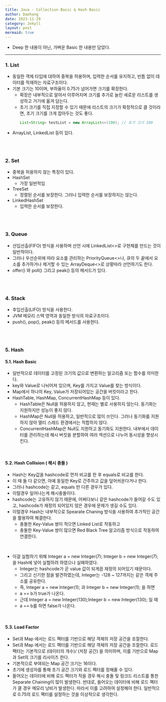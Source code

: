 ```yaml
---
title: Java - Collection Basic & Hash Basic
author: Daehong
date: 2023-11-29
category: Jekyll
layout: post
mermaid: true
---
```


* Deep 한 내용이 아닌, 가벼운 Basic 한 내용만 담았다.

<hr>

### 1. List
* 동일한 객체 타입에 대하여 중복을 허용하며, 입력한 순서를 유지하고, 빈틈 없이 데이터를 적재하는 자료구조이다.
* 기본 크기는 10이며, 부하율이 0.75가 넘어가면 크기를 확장한다.
	* 확장은 내부적으로 알아서 이루어지며 크기를 추가로 늘린 새로운 리스트를 생성하고 거기에 옮겨 담는다.
	* 초기 크기를 직접 지정할 수 있기 때문에 리스트의 크기가 확정적으로 클 것이라면, 초기 크기를 크게 잡아두는 것도 좋다.
		```java
		List<String> testList = new ArrayList<>(100); // 초기 크기 100
		```
* ArrayList, LinkedList 등이 있다.

<br>
<br>

### 2. Set
* 중복을 허용하지 않는 특징이 있다.
* HashSet
	* 가장 일반적임
* TreeSet
	* 정렬된 순서를 보장한다. 그러나 입력한 순서를 보장하지는 않는다.
* LinkedHashSet
	* 입력한 순서를 보장한다.
	
<br>
<br>

### 3. Queue
* 선입선출(FIFO) 방식을 사용하며 선언 시에 LinkedList<>로 구현체를 만드는 것이 일반적이다.
* 그러나 우선순위에 따라 요소를 관리하는 PriorityQueue<>나, 큐의 두 끝에서 요소를 추가하거나 제거할 수 있는 ArrayDeque<>로 상황따라 선언하기도 한다.
* offer() 와 poll() 그리고 peak() 등의 메서드가 있다.

<br>
<br>

### 4. Stack
* 후입선출(LIFO) 방식을 사용한다.
* JVM 메모리 스택 영역과 동일한 방식의 자료구조이다.
* push(), pop(), peak() 등의 메서드를 사용한다.

<br>
<br>

### 5. Hash
#### 5.1. Hash Basic
* 일반적으로 데이터를 고정된 크기의 값으로 변환하는 알고리즘 또는 함수를 의미한다.
* key와 Value로 나뉘어져 있으며, Key를 가지고 Value를 찾는 방식이다.
* Map에서 하나의 Key, Value가 저장되어있는 공간을 버킷이라고 한다.
* HashTable, HashMap, ConcurrentHashMap 등이 있다.
	* HashTable은 Null을 허용하지 않고, 현재는 별로 사용하지 않는다. 동기화는 지원하지만 성능이 좋지 않다.
	* HashMap은 Null을 허용하고, 일반적으로 많이 쓰인다. 그러나 동기화를 지원하지 않아 멀티 스레드 환경에서는 적합하지 않다.
	* ConcurrentHashMap은 Null도 지원하고 동기화도 지원한다. 내부에서 데이터를 관리하는데 해시 버킷을 분할하여 여러 섹션으로 나누어 동시성을 향상시킨다.


<br>

#### 5.2. Hash Collision ( 해시 충돌 )
* Hash는 Key값을 hashcode로 먼저 비교를 한 후 equals로 비교를 한다.
* 이 때 둘 다 같으면, 아예 동일한 Key로 간주하고 값을 덮어씌운다거나 한다.
* 그러나 hashcode는 같고, equals 만 다른 경우가 있다.
* 이럴경우 일어나는게 해시충돌이다.
* hashcode는 고유하지 않기 때문에, 어쩌다보니 같은 hashcode가 들어갈 수도 있고, hashcode가 재정의 되어있지 않은 경우에 문제가 생길 수도 있다.
* 이럴경우 Hash는 내부적으로 Spearate Chaning 방식을 사용하여 추가적인 공간을 활용하여 해결한다.
	* 충돌한 Key-Value 쌍이 적으면 Linked List로 작동하고
	* 충돌한 Key-Value 쌍이 많으면 Red Black Tree 알고리즘 방식으로 작동하여 연결한다.

<br>

* 이걸 실험하기 위해 Integer a = new Integer(7); Integer b = new Integer(7); 을 Hash에 넣어 실험하려 하였으나 실패하였다.
	* Integer는 hashcode가 곧 value 값이 되게끔 재정의 되어있기 때문이다.
	* 그리고 신기한 점을 발견하였는데, Integer는 -128 ~ 127까지는 같은 객체 주소를 공유한다.
	* 즉, Integer a = new Integer(1); 과 Integer b = new Integer(1); 을 하면
	* a == b가 true가 나온다.
	* 근데 Integer a = new Integer(130);Integer b = new Integer(130); 일 때
	* a == b를 하면 false가 나온다.

<br>

#### 5.3. Load Factor
* Set과 Map 에서는 로드 팩터를 기반으로 해당 객체의 저장 공간을 조절한다.
* Set과 Map 에서는 로드 팩터를 기반으로 해당 객체의 저장 공간을 조절한다. 로드 팩터는 기본적으로 (데이터의 개수)/ (저장 공간) 을 의미하며, 이를 기반으로 Map과 Set의 크기를 리사이즈 한다.
* 기본적으로 부여되는 Map 공간 크기는 16이다.
* 초기에 생성자를 통해 초기 공간 크기와 로드 팩터를 정해줄 수 있다. 
* 들어오는 데이터에 비해 로드 팩터가 작을 경우 해시 충돌 및 링크드 리스트를 통한 Separate Chaining이 많이 발생한다. 반대로, 들어오는 데이터에 비해 로드 팩터가 클 경우 메모리 낭비가 발생한다. 따라서 이를 고려하여 설정해야 한다. 일반적으로 0.75의 로드 팩터를 설정하는 것을 이상적으로 생각한다.

<br>
<br>
<br>
<br>
<br>